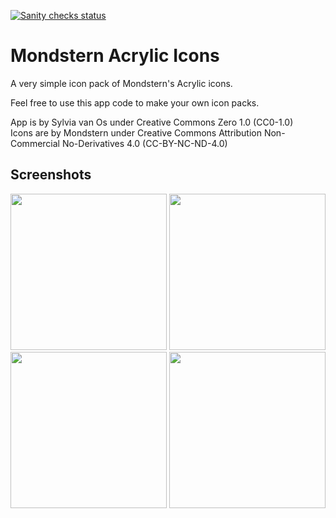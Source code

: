[![Sanity checks status](https://ci.codeberg.org/api/badges/mondstern/AndroidAcrylicIconPack/status.svg)](https://ci.codeberg.org/mondstern/AndroidAcrylicIconPack/branches/main)

# Mondstern Acrylic Icons

A very simple icon pack of Mondstern's Acrylic icons.

Feel free to use this app code to make your own icon packs.

App is by Sylvia van Os under Creative Commons Zero 1.0 (CC0-1.0)  
Icons are by Mondstern under Creative Commons Attribution Non-Commercial No-Derivatives 4.0 (CC-BY-NC-ND-4.0)

## Screenshots

[<img src="https://codeberg.org/mondstern/AndroidAcrylicIconPack/raw/branch/main/fastlane/metadata/android/en-US/images/phoneScreenshots/screenshot-01.png" width=250>](https://codeberg.org/mondstern/AndroidAcrylicIconPack/raw/branch/main/fastlane/metadata/android/en-US/images/phoneScreenshots/screenshot-01.png)
[<img src="https://codeberg.org/mondstern/AndroidAcrylicIconPack/raw/branch/main/fastlane/metadata/android/en-US/images/phoneScreenshots/screenshot-02.png" width=250>](https://codeberg.org/mondstern/AndroidAcrylicIconPack/raw/branch/main/fastlane/metadata/android/en-US/images/phoneScreenshots/screenshot-02.png)
[<img src="https://codeberg.org/mondstern/AndroidAcrylicIconPack/raw/branch/main/fastlane/metadata/android/en-US/images/phoneScreenshots/screenshot-03.png" width=250>](https://codeberg.org/mondstern/AndroidAcrylicIconPack/raw/branch/main/fastlane/metadata/android/en-US/images/phoneScreenshots/screenshot-03.png)
[<img src="https://codeberg.org/mondstern/AndroidAcrylicIconPack/raw/branch/main/fastlane/metadata/android/en-US/images/phoneScreenshots/screenshot-04.png" width=250>](https://codeberg.org/mondstern/AndroidAcrylicIconPack/raw/branch/main/fastlane/metadata/android/en-US/images/phoneScreenshots/screenshot-04.png)
